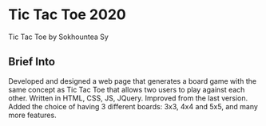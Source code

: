 # Tic Tac Toe 2020

Tic Tac Toe by Sokhountea Sy

## Brief Into

Developed and designed a web page that generates a board game with the same concept as Tic Tac Toe that allows two users to play against each other. Written in HTML, CSS, JS, JQuery. Improved from the last version. Added the choice of having 3 different boards: 3x3, 4x4 and 5x5, and many more features.


